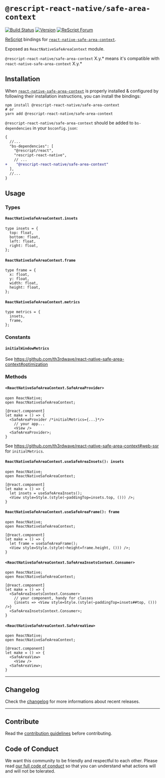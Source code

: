 # `@rescript-react-native/safe-area-context`

[![Build Status](https://github.com/rescript-react-native/safe-area-context/workflows/Build/badge.svg)](https://github.com/rescript-react-native/safe-area-context/actions)
[![Version](https://img.shields.io/npm/v/@rescript-react-native/safe-area-context.svg)](https://www.npmjs.com/@rescript-react-native/safe-area-context)
[![ReScript Forum](https://img.shields.io/discourse/posts?color=e6484f&label=ReScript%20Forum&server=https%3A%2F%2Fforum.rescript-lang.org)](https://forum.rescript-lang.org/)

[ReScript](https://rescript-lang.org) bindings for
[`react-native-safe-area-context`](https://github.com/th3rdwave/react-native-safe-area-context).

Exposed as `ReactNativeSafeAreaContext` module.

`@rescript-react-native/safe-area-context` X.y.\* means it's compatible with
`react-native-safe-area-context` X.y.\*

## Installation

When
[`react-native-safe-area-context`](https://github.com/th3rdwave/react-native-safe-area-context)
is properly installed & configured by following their installation instructions,
you can install the bindings:

```console
npm install @rescript-react-native/safe-area-context
# or
yarn add @rescript-react-native/safe-area-context
```

`@rescript-react-native/safe-area-context` should be added to `bs-dependencies` in
your `bsconfig.json`:

```diff
{
  //...
  "bs-dependencies": [
    "@rescript/react",
    "rescript-react-native",
    // ...
+    "@rescript-react-native/safe-area-context"
  ],
  //...
}
```

## Usage

### Types

#### `ReactNativeSafeAreaContext.insets`

```rescript
type insets = {
  top: float,
  bottom: float,
  left: float,
  right: float,
};
```

#### `ReactNativeSafeAreaContext.frame`

```rescript
type frame = {
  x: float,
  y: float,
  width: float,
  height: float,
};
```

#### `ReactNativeSafeAreaContext.metrics`

```rescript
type metrics = {
  insets,
  frame,
};
```

### Constants

#### `initialWindowMetrics`

See <https://github.com/th3rdwave/react-native-safe-area-context#optimization>

### Methods

#### `<ReactNativeSafeAreaContext.SafeAreaProvider>`

```rescript
open ReactNative;
open ReactNativeSafeAreaContext;

[@react.component]
let make = () => {
  <SafeAreaProvider /*initialMetrics={...}*/>
    // your app...
    <View />
  <SafeAreaProvider>;
}
```

See <https://github.com/th3rdwave/react-native-safe-area-context#web-ssr> for
`initialMetrics`.

#### `ReactNativeSafeAreaContext.useSafeAreaInsets(): insets`

```rescript
open ReactNative;
open ReactNativeSafeAreaContext;

[@react.component]
let make = () => {
  let insets = useSafeAreaInsets();
  <View style=Style.(style(~paddingTop=insets.top, ())) />;
}
```

#### `ReactNativeSafeAreaContext.useSafeAreaFrame(): frame`

```rescript
open ReactNative;
open ReactNativeSafeAreaContext;

[@react.component]
let make = () => {
  let frame = useSafeAreaFrame();
  <View style=Style.(style(~height=frame.height, ())) />;
}
```

#### `<ReactNativeSafeAreaContext.SafeAreaInsetsContext.Consumer>`

```rescript
open ReactNative;
open ReactNativeSafeAreaContext;

[@react.component]
let make = () => {
  <SafeAreaInsetsContext.Consumer>
    // your component, handy for classes
    {insets => <View style=Style.(style(~paddingTop=insets##top, ())) />}
  <SafeAreaInsetsContext.Consumer>;
}
```

#### `<ReactNativeSafeAreaContext.SafeAreaView>`

```rescript
open ReactNative;
open ReactNativeSafeAreaContext;

[@react.component]
let make = () => {
  <SafeAreaView>
    <View />
  <SafeAreaView>;
}
```

---

## Changelog

Check the [changelog](./CHANGELOG.md) for more informations about recent
releases.

---

## Contribute

Read the
[contribution guidelines](https://github.com/rescript-react-native/.github/blob/master/CONTRIBUTING.md)
before contributing.

## Code of Conduct

We want this community to be friendly and respectful to each other. Please read
[our full code of conduct](https://github.com/rescript-react-native/.github/blob/master/CODE_OF_CONDUCT.md)
so that you can understand what actions will and will not be tolerated.
